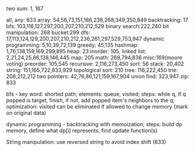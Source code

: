two sum: 1, 167


all, any: 833
array: 54,56,73,151,186,238,268,349,350,849
backtracking: 17
bfs: 103,116,127,297,200,207,210,212,529
binary search:222,240
bit manipulation: 268
bucket:299
dfs: 17,113,124,129,200,207,210,212,236,261,297,529,753,947
dynamic programming: 5,10,39,72,139
greedy: 45,135
hashmap: 1,76,138,159,169,299,895
heap: 23
inorder: 105,
linked list: 2,21,24,25,86,138,146,445
map: 205
math: 268,794,836
misc:169(moore voting)
preorder: 105,545
recursive: 2,116,273,450
sort: 56
stack: 20,402
string: 151,165,722,833,929
topological sort: 210
tree: 116,222,450
trie: 208,212,212
two pointers: 42,76,86,121,159,167,904
union find: 323,947
zip: 833


bfs - key word: shorted path; elements: queue, visited; steps: while q, if q popped is target, finish, if not, add popped item's neighbors to the q; optimization: visited can be eliminated if allowed to change memory (mark on original data)

dynamic programming -
backtracking with memoization; steps: build dp memory, define what dp[i] represents, find update function(s)

String manipulation:
use reversed string to avoid index shift (833)